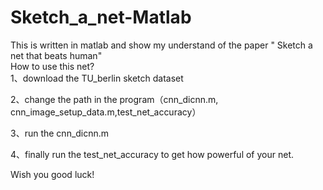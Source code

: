 # Sketch_a_net-Matlab
This is written in matlab and show my understand of the paper " Sketch a net that beats human"      
How to use this net?      
1、download the TU_berlin sketch dataset    

2、change the path in the program（cnn_dicnn.m, cnn_image_setup_data.m,test_net_accuracy）     

3、run the cnn_dicnn.m      

4、finally run the test_net_accuracy to get how powerful of your net.    

Wish you good luck!     

